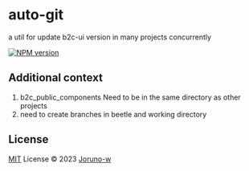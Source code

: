 # auto-git
a util for update b2c-ui version in many projects concurrently

[![NPM version](https://img.shields.io/badge/npm-v1.0.0-red)](https://www.npmjs.com/package/pkg-name)

## Additional context
1. b2c_public_components Need to be in the same directory as other projects
2. need to create branches in beetle and working directory

## License

[MIT](./LICENSE) License © 2023 [Joruno-w](https://github.com/Joruno-w)

